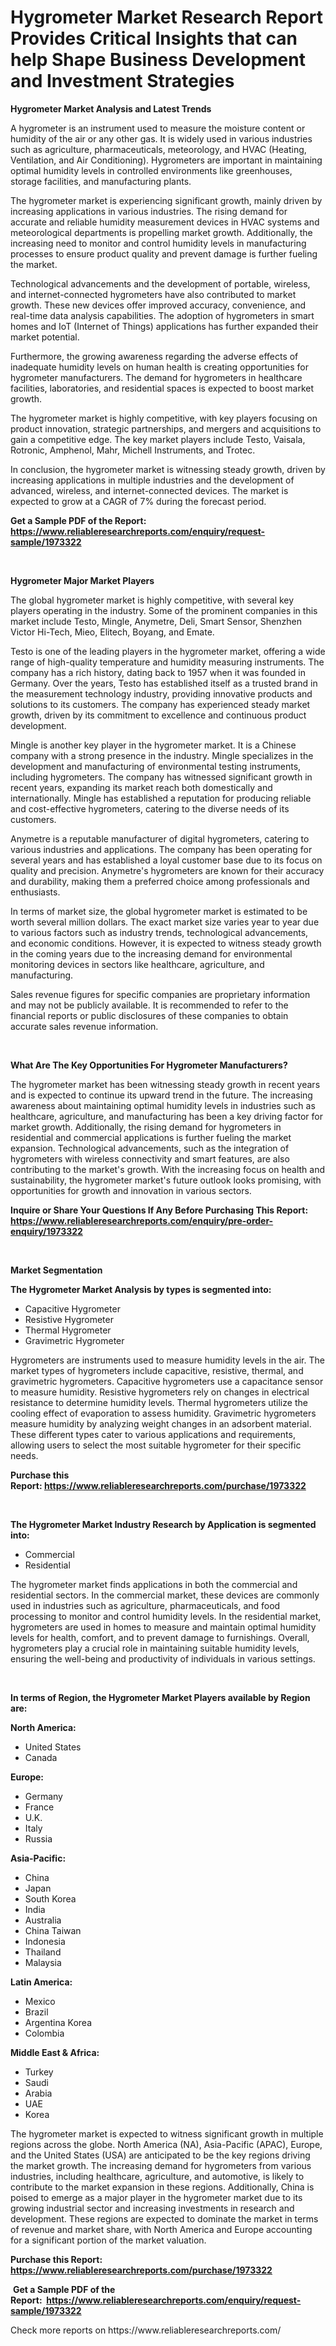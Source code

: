 <p><h1>Hygrometer Market Research Report Provides Critical Insights that can help Shape Business Development and Investment Strategies</h1></p><p><strong>Hygrometer Market Analysis and Latest Trends</strong></p>
<p><p>A hygrometer is an instrument used to measure the moisture content or humidity of the air or any other gas. It is widely used in various industries such as agriculture, pharmaceuticals, meteorology, and HVAC (Heating, Ventilation, and Air Conditioning). Hygrometers are important in maintaining optimal humidity levels in controlled environments like greenhouses, storage facilities, and manufacturing plants.</p><p>The hygrometer market is experiencing significant growth, mainly driven by increasing applications in various industries. The rising demand for accurate and reliable humidity measurement devices in HVAC systems and meteorological departments is propelling market growth. Additionally, the increasing need to monitor and control humidity levels in manufacturing processes to ensure product quality and prevent damage is further fueling the market.</p><p>Technological advancements and the development of portable, wireless, and internet-connected hygrometers have also contributed to market growth. These new devices offer improved accuracy, convenience, and real-time data analysis capabilities. The adoption of hygrometers in smart homes and IoT (Internet of Things) applications has further expanded their market potential.</p><p>Furthermore, the growing awareness regarding the adverse effects of inadequate humidity levels on human health is creating opportunities for hygrometer manufacturers. The demand for hygrometers in healthcare facilities, laboratories, and residential spaces is expected to boost market growth.</p><p>The hygrometer market is highly competitive, with key players focusing on product innovation, strategic partnerships, and mergers and acquisitions to gain a competitive edge. The key market players include Testo, Vaisala, Rotronic, Amphenol, Mahr, Michell Instruments, and Trotec.</p><p>In conclusion, the hygrometer market is witnessing steady growth, driven by increasing applications in multiple industries and the development of advanced, wireless, and internet-connected devices. The market is expected to grow at a CAGR of 7% during the forecast period.</p></p>
<p><strong>Get a Sample PDF of the Report:&nbsp; <a href="https://www.reliableresearchreports.com/enquiry/request-sample/1973322">https://www.reliableresearchreports.com/enquiry/request-sample/1973322</a></strong></p>
<p>&nbsp;</p>
<p><strong>Hygrometer Major Market Players</strong></p>
<p><p>The global hygrometer market is highly competitive, with several key players operating in the industry. Some of the prominent companies in this market include Testo, Mingle, Anymetre, Deli, Smart Sensor, Shenzhen Victor Hi-Tech, Mieo, Elitech, Boyang, and Emate.</p><p>Testo is one of the leading players in the hygrometer market, offering a wide range of high-quality temperature and humidity measuring instruments. The company has a rich history, dating back to 1957 when it was founded in Germany. Over the years, Testo has established itself as a trusted brand in the measurement technology industry, providing innovative products and solutions to its customers. The company has experienced steady market growth, driven by its commitment to excellence and continuous product development.</p><p>Mingle is another key player in the hygrometer market. It is a Chinese company with a strong presence in the industry. Mingle specializes in the development and manufacturing of environmental testing instruments, including hygrometers. The company has witnessed significant growth in recent years, expanding its market reach both domestically and internationally. Mingle has established a reputation for producing reliable and cost-effective hygrometers, catering to the diverse needs of its customers.</p><p>Anymetre is a reputable manufacturer of digital hygrometers, catering to various industries and applications. The company has been operating for several years and has established a loyal customer base due to its focus on quality and precision. Anymetre's hygrometers are known for their accuracy and durability, making them a preferred choice among professionals and enthusiasts.</p><p>In terms of market size, the global hygrometer market is estimated to be worth several million dollars. The exact market size varies year to year due to various factors such as industry trends, technological advancements, and economic conditions. However, it is expected to witness steady growth in the coming years due to the increasing demand for environmental monitoring devices in sectors like healthcare, agriculture, and manufacturing.</p><p>Sales revenue figures for specific companies are proprietary information and may not be publicly available. It is recommended to refer to the financial reports or public disclosures of these companies to obtain accurate sales revenue information.</p></p>
<p>&nbsp;</p>
<p><strong>What Are The Key Opportunities For Hygrometer Manufacturers?</strong></p>
<p><p>The hygrometer market has been witnessing steady growth in recent years and is expected to continue its upward trend in the future. The increasing awareness about maintaining optimal humidity levels in industries such as healthcare, agriculture, and manufacturing has been a key driving factor for market growth. Additionally, the rising demand for hygrometers in residential and commercial applications is further fueling the market expansion. Technological advancements, such as the integration of hygrometers with wireless connectivity and smart features, are also contributing to the market's growth. With the increasing focus on health and sustainability, the hygrometer market's future outlook looks promising, with opportunities for growth and innovation in various sectors.</p></p>
<p><strong>Inquire or Share Your Questions If Any Before Purchasing This Report: <a href="https://www.reliableresearchreports.com/enquiry/pre-order-enquiry/1973322">https://www.reliableresearchreports.com/enquiry/pre-order-enquiry/1973322</a></strong></p>
<p>&nbsp;</p>
<p><strong>Market Segmentation</strong></p>
<p><strong>The Hygrometer Market Analysis by types is segmented into:</strong></p>
<p><ul><li>Capacitive Hygrometer</li><li>Resistive Hygrometer</li><li>Thermal Hygrometer</li><li>Gravimetric Hygrometer</li></ul></p>
<p><p>Hygrometers are instruments used to measure humidity levels in the air. The market types of hygrometers include capacitive, resistive, thermal, and gravimetric hygrometers. Capacitive hygrometers use a capacitance sensor to measure humidity. Resistive hygrometers rely on changes in electrical resistance to determine humidity levels. Thermal hygrometers utilize the cooling effect of evaporation to assess humidity. Gravimetric hygrometers measure humidity by analyzing weight changes in an adsorbent material. These different types cater to various applications and requirements, allowing users to select the most suitable hygrometer for their specific needs.</p></p>
<p><strong>Purchase this Report:&nbsp;<a href="https://www.reliableresearchreports.com/purchase/1973322">https://www.reliableresearchreports.com/purchase/1973322</a></strong></p>
<p>&nbsp;</p>
<p><strong>The Hygrometer Market Industry Research by Application is segmented into:</strong></p>
<p><ul><li>Commercial</li><li>Residential</li></ul></p>
<p><p>The hygrometer market finds applications in both the commercial and residential sectors. In the commercial market, these devices are commonly used in industries such as agriculture, pharmaceuticals, and food processing to monitor and control humidity levels. In the residential market, hygrometers are used in homes to measure and maintain optimal humidity levels for health, comfort, and to prevent damage to furnishings. Overall, hygrometers play a crucial role in maintaining suitable humidity levels, ensuring the well-being and productivity of individuals in various settings.</p></p>
<p>&nbsp;</p>
<p><strong>In terms of Region, the Hygrometer Market Players available by Region are:</strong></p>
<p>
    <p> <strong> North America: </strong>
        <ul>
            <li>United States</li>
            <li>Canada</li>
        </ul>
        </p> 
    <p> <strong> Europe: </strong>
        <ul>
            <li>Germany</li>
            <li>France</li>
            <li>U.K.</li>
            <li>Italy</li>
            <li>Russia</li>
        </ul>
        </p> 
    <p> <strong> Asia-Pacific: </strong>
        <ul>
            <li>China</li>
            <li>Japan</li>
            <li>South Korea</li>
            <li>India</li>
            <li>Australia</li>
            <li>China Taiwan</li>
            <li>Indonesia</li>
            <li>Thailand</li>
            <li>Malaysia</li>
        </ul>
        </p> 
    <p> <strong> Latin America: </strong>
        <ul>
            <li>Mexico</li>
            <li>Brazil</li>
            <li>Argentina Korea</li>
            <li>Colombia</li>
        </ul>
        </p> 
    <p> <strong> Middle East & Africa: </strong>
        <ul>
            <li>Turkey</li>
            <li>Saudi</li>
            <li>Arabia</li>
            <li>UAE</li>
            <li>Korea</li>
        </ul>
    </p>
    </p>
<p><p>The hygrometer market is expected to witness significant growth in multiple regions across the globe. North America (NA), Asia-Pacific (APAC), Europe, and the United States (USA) are anticipated to be the key regions driving the market growth. The increasing demand for hygrometers from various industries, including healthcare, agriculture, and automotive, is likely to contribute to the market expansion in these regions. Additionally, China is poised to emerge as a major player in the hygrometer market due to its growing industrial sector and increasing investments in research and development. These regions are expected to dominate the market in terms of revenue and market share, with North America and Europe accounting for a significant portion of the market valuation.</p></p>
<p><strong>Purchase this Report: <a href="https://www.reliableresearchreports.com/purchase/1973322">https://www.reliableresearchreports.com/purchase/1973322</a></strong></p>
<p>&nbsp;<strong>Get a Sample PDF of the Report:&nbsp;&nbsp;<a href="https://www.reliableresearchreports.com/enquiry/request-sample/1973322">https://www.reliableresearchreports.com/enquiry/request-sample/1973322</a></strong></p>
<p><strong></strong></p>
<p>Check more reports on https://www.reliableresearchreports.com/</p>